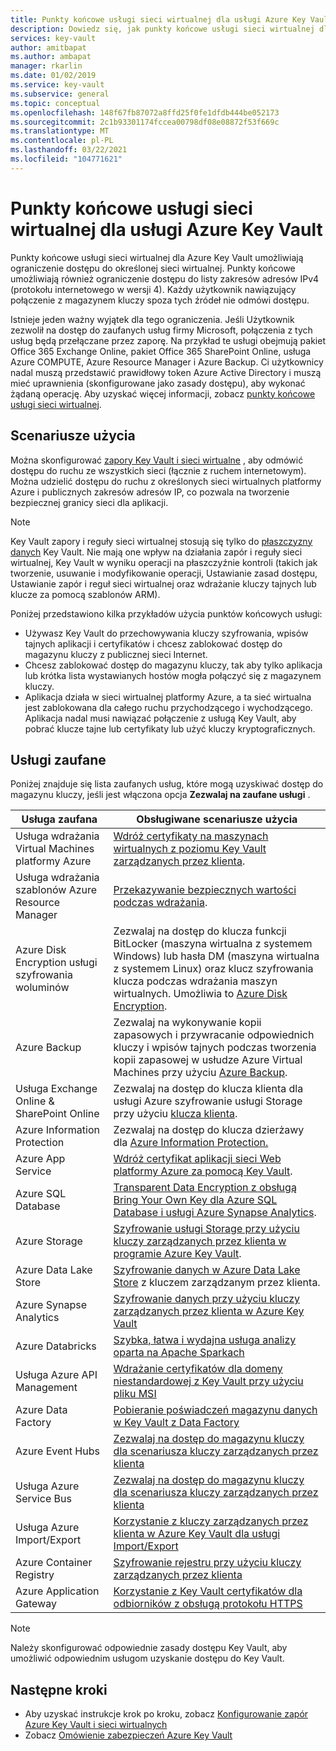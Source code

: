 ```yaml
---
title: Punkty końcowe usługi sieci wirtualnej dla usługi Azure Key Vault
description: Dowiedz się, jak punkty końcowe usługi sieci wirtualnej dla Azure Key Vault umożliwiają ograniczenie dostępu do określonej sieci wirtualnej, w tym scenariuszy użycia.
services: key-vault
author: amitbapat
ms.author: ambapat
manager: rkarlin
ms.date: 01/02/2019
ms.service: key-vault
ms.subservice: general
ms.topic: conceptual
ms.openlocfilehash: 148f67fb87072a8ffd25f0fe1dfdb444be052173
ms.sourcegitcommit: 2c1b93301174fccea00798df08e08872f53f669c
ms.translationtype: MT
ms.contentlocale: pl-PL
ms.lasthandoff: 03/22/2021
ms.locfileid: "104771621"
---
```

# <a name="virtual-network-service-endpoints-for-azure-key-vault"></a>Punkty końcowe usługi sieci wirtualnej dla usługi Azure Key Vault

Punkty końcowe usługi sieci wirtualnej dla Azure Key Vault umożliwiają ograniczenie dostępu do określonej sieci wirtualnej. Punkty końcowe umożliwiają również ograniczenie dostępu do listy zakresów adresów IPv4 (protokołu internetowego w wersji 4). Każdy użytkownik nawiązujący połączenie z magazynem kluczy spoza tych źródeł nie odmówi dostępu.

Istnieje jeden ważny wyjątek dla tego ograniczenia. Jeśli Użytkownik zezwolił na dostęp do zaufanych usług firmy Microsoft, połączenia z tych usług będą przełączane przez zaporę. Na przykład te usługi obejmują pakiet Office 365 Exchange Online, pakiet Office 365 SharePoint Online, usługa Azure COMPUTE, Azure Resource Manager i Azure Backup. Ci użytkownicy nadal muszą przedstawić prawidłowy token Azure Active Directory i muszą mieć uprawnienia (skonfigurowane jako zasady dostępu), aby wykonać żądaną operację. Aby uzyskać więcej informacji, zobacz [punkty końcowe usługi sieci wirtualnej](../../virtual-network/virtual-network-service-endpoints-overview.md).

## <a name="usage-scenarios"></a>Scenariusze użycia

Można skonfigurować [zapory Key Vault i sieci wirtualne](network-security.md) , aby odmówić dostępu do ruchu ze wszystkich sieci (łącznie z ruchem internetowym). Można udzielić dostępu do ruchu z określonych sieci wirtualnych platformy Azure i publicznych zakresów adresów IP, co pozwala na tworzenie bezpiecznej granicy sieci dla aplikacji.

> [!NOTE]
> Key Vault zapory i reguły sieci wirtualnej stosują się tylko do [płaszczyzny danych](secure-your-key-vault.md#data-plane-access-control) Key Vault. Nie mają one wpływ na działania zapór i reguły sieci wirtualnej, Key Vault w wyniku operacji na płaszczyźnie kontroli (takich jak tworzenie, usuwanie i modyfikowanie operacji, Ustawianie zasad dostępu, Ustawianie zapór i reguł sieci wirtualnej oraz wdrażanie kluczy tajnych lub klucze za pomocą szablonów ARM).

Poniżej przedstawiono kilka przykładów użycia punktów końcowych usługi:

* Używasz Key Vault do przechowywania kluczy szyfrowania, wpisów tajnych aplikacji i certyfikatów i chcesz zablokować dostęp do magazynu kluczy z publicznej sieci Internet.
* Chcesz zablokować dostęp do magazynu kluczy, tak aby tylko aplikacja lub krótka lista wystawianych hostów mogła połączyć się z magazynem kluczy.
* Aplikacja działa w sieci wirtualnej platformy Azure, a ta sieć wirtualna jest zablokowana dla całego ruchu przychodzącego i wychodzącego. Aplikacja nadal musi nawiązać połączenie z usługą Key Vault, aby pobrać klucze tajne lub certyfikaty lub użyć kluczy kryptograficznych.

## <a name="trusted-services"></a>Usługi zaufane

Poniżej znajduje się lista zaufanych usług, które mogą uzyskiwać dostęp do magazynu kluczy, jeśli jest włączona opcja **Zezwalaj na zaufane usługi** .

|Usługa zaufana|Obsługiwane scenariusze użycia|
| --- | --- |
|Usługa wdrażania Virtual Machines platformy Azure|[Wdróż certyfikaty na maszynach wirtualnych z poziomu Key Vault zarządzanych przez klienta](/archive/blogs/kv/updated-deploy-certificates-to-vms-from-customer-managed-key-vault).|
|Usługa wdrażania szablonów Azure Resource Manager|[Przekazywanie bezpiecznych wartości podczas wdrażania](../../azure-resource-manager/templates/key-vault-parameter.md).|
|Azure Disk Encryption usługi szyfrowania woluminów|Zezwalaj na dostęp do klucza funkcji BitLocker (maszyna wirtualna z systemem Windows) lub hasła DM (maszyna wirtualna z systemem Linux) oraz klucz szyfrowania klucza podczas wdrażania maszyn wirtualnych. Umożliwia to [Azure Disk Encryption](../../security/fundamentals/encryption-overview.md).|
|Azure Backup|Zezwalaj na wykonywanie kopii zapasowych i przywracanie odpowiednich kluczy i wpisów tajnych podczas tworzenia kopii zapasowej w usłudze Azure Virtual Machines przy użyciu [Azure Backup](../../backup/backup-overview.md).|
|Usługa Exchange Online & SharePoint Online|Zezwalaj na dostęp do klucza klienta dla usługi Azure szyfrowanie usługi Storage przy użyciu [klucza klienta](/microsoft-365/compliance/customer-key-overview).|
|Azure Information Protection|Zezwalaj na dostęp do klucza dzierżawy dla [Azure Information Protection.](/azure/information-protection/what-is-information-protection)|
|Azure App Service|[Wdróż certyfikat aplikacji sieci Web platformy Azure za pomocą Key Vault](https://azure.github.io/AppService/2016/05/24/Deploying-Azure-Web-App-Certificate-through-Key-Vault.html).|
|Azure SQL Database|[Transparent Data Encryption z obsługą Bring Your Own Key dla Azure SQL Database i usługi Azure Synapse Analytics](../../azure-sql/database/transparent-data-encryption-byok-overview.md?view=sql-server-2017&preserve-view=true&viewFallbackFrom=azuresqldb-current).|
|Azure Storage|[Szyfrowanie usługi Storage przy użyciu kluczy zarządzanych przez klienta w programie Azure Key Vault](../../storage/common/customer-managed-keys-configure-key-vault.md).|
|Azure Data Lake Store|[Szyfrowanie danych w Azure Data Lake Store](../../data-lake-store/data-lake-store-encryption.md) z kluczem zarządzanym przez klienta.|
|Azure Synapse Analytics|[Szyfrowanie danych przy użyciu kluczy zarządzanych przez klienta w Azure Key Vault](../../synapse-analytics/security/workspaces-encryption.md)|
|Azure Databricks|[Szybka, łatwa i wydajna usługa analizy oparta na Apache Sparkach](/azure/databricks/scenarios/what-is-azure-databricks)|
|Usługa Azure API Management|[Wdrażanie certyfikatów dla domeny niestandardowej z Key Vault przy użyciu pliku MSI](../../api-management/api-management-howto-use-managed-service-identity.md#use-ssl-tls-certificate-from-azure-key-vault)|
|Azure Data Factory|[Pobieranie poświadczeń magazynu danych w Key Vault z Data Factory](https://go.microsoft.com/fwlink/?linkid=2109491)|
|Azure Event Hubs|[Zezwalaj na dostęp do magazynu kluczy dla scenariusza kluczy zarządzanych przez klienta](../../event-hubs/configure-customer-managed-key.md)|
|Usługa Azure Service Bus|[Zezwalaj na dostęp do magazynu kluczy dla scenariusza kluczy zarządzanych przez klienta](../../service-bus-messaging/configure-customer-managed-key.md)|
|Usługa Azure Import/Export| [Korzystanie z kluczy zarządzanych przez klienta w Azure Key Vault dla usługi Import/Export](../../import-export/storage-import-export-encryption-key-portal.md)
|Azure Container Registry|[Szyfrowanie rejestru przy użyciu kluczy zarządzanych przez klienta](../../container-registry/container-registry-customer-managed-keys.md)
|Azure Application Gateway |[Korzystanie z Key Vault certyfikatów dla odbiorników z obsługą protokołu HTTPS](../../application-gateway/key-vault-certs.md)

> [!NOTE]
> Należy skonfigurować odpowiednie zasady dostępu Key Vault, aby umożliwić odpowiednim usługom uzyskanie dostępu do Key Vault.

## <a name="next-steps"></a>Następne kroki

- Aby uzyskać instrukcje krok po kroku, zobacz [Konfigurowanie zapór Azure Key Vault i sieci wirtualnych](network-security.md)
- Zobacz [Omówienie zabezpieczeń Azure Key Vault](security-overview.md)
